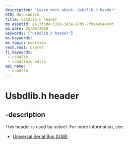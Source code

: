 ```yaml
---
description: "Learn more about: Usbdlib.h header"
UID: NA:usbdlib
title: Usbdlib.h header
ms.assetid: e417fbda-5320-3e5a-a7d9-7f8a4a5448cd
ms.date: 05/09/2018
keywords: ["Usbdlib.h header"]
ms.keywords: 
ms.topic: overview
tech.root: usbref
f1_keywords:
 - usbdlib
 - usbdlib/usbdlib
api_name:
 - usbdlib
---
```


# Usbdlib.h header


## -description

This header is used by usbref. For more information, see:

- [Universal Serial Bus (USB)](../_usbref/index.md)

